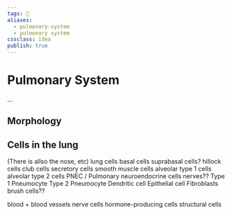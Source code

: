 ```yaml
---
tags: 💨
aliases: 
  - pulmonary-system
  - pulmonary system
cssclass: idea
publish: true
---
```

# Pulmonary System
...

## Morphology

## Cells in the lung
(There is allso the nose, etc)
lung cells
basal cells
  suprabasal cells?
hillock cells
club cells
secretory cells
smooth muscle cells
alveolar type 1 cells
alveolar type 2 cells
PNEC / Pulmonary neuroendocrine cells
  nerves??
Type 1 Pneumocyte
Type 2 Pneumocyte
Dendritic cell
Epithelial cell
Fibroblasts
brush cells??


blood + blood vessels
nerve cells
hormone-producing cells
structural cells
